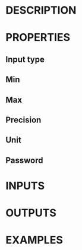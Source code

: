 # DESCRIPTION

# PROPERTIES

## Input type

## Min

## Max

## Precision

## Unit

## Password

# INPUTS

# OUTPUTS

# EXAMPLES
